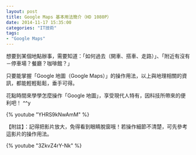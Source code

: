 ```yaml
---
layout: post
title: Google Maps 基本用法簡介（HD 1080P）
date: 2014-11-17 15:35:00
categories: "IT技術"
tags:
- "Google Maps"
---
```


想要到某個地點辦事，需要知道：「如何過去（開車、搭車、走路）」、「附近有沒有－停車場？餐廳？咖啡館？」
<!-- more -->

只要能掌握「Google 地圖（Google Maps）」的操作用法，以上與地理相關的資訊，都能輕輕鬆鬆，垂手可得。

花點時間來學學怎麼操作「Google 地圖」，享受現代人特有，因科技所帶來的便利吧！ ^^y

{% youtube "YHRS9kNwAmM" %}

【附註】：記得把影片放大，免得看到眼睛脫窗哦！若操作細節不清楚，可先參考這影片的操作用法。

{% youtube "3ZkvZ4rY-Nk" %}
